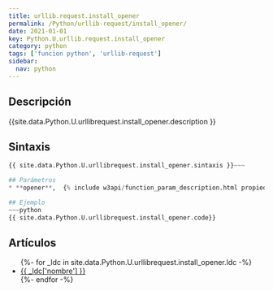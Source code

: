 ```yaml
---
title: urllib.request.install_opener
permalink: /Python/urllib-request/install_opener/
date: 2021-01-01
key: Python.U.urllib.request.install_opener
category: python
tags: ['funcion python', 'urllib-request']
sidebar: 
  nav: python
---
```


## Descripción
{{site.data.Python.U.urllibrequest.install_opener.description }}

## Sintaxis
~~~python
{{ site.data.Python.U.urllibrequest.install_opener.sintaxis }}~~~

## Parámetros
* **opener**,  {% include w3api/function_param_description.html propiedad=site.data.Python.U.urllib.request.install_opener valor="opener" %}

## Ejemplo
~~~python
{{ site.data.Python.U.urllibrequest.install_opener.code}}
~~~

## Artículos
<ul>
{%- for _ldc in site.data.Python.U.urllibrequest.install_opener.ldc -%}
   <li>
       <a href="{{_ldc['url'] }}">{{ _ldc['nombre'] }}</a>
   </li>
{%- endfor -%}
</ul>
